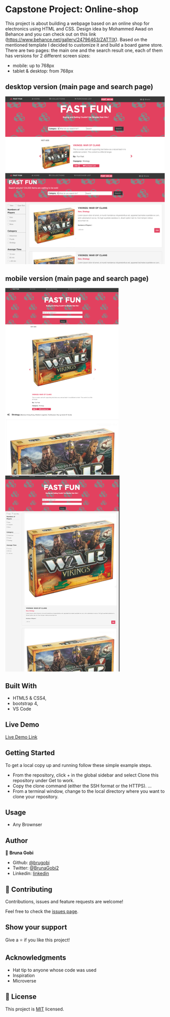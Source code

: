 # Capstone Project: Online-shop


This project is about building a webpage based on an online shop for electronics using HTML and CSS. Design idea by Mohammed Awad on Behance and you can check out on this link (https://www.behance.net/gallery/24796463/ZATTIX). Based on the mentioned template I decided to customize it and build a board game store. There are two pages: the main one and the search result one, each of them has versions for 2 different screen sizes: 

- mobile: up to 768px
- tablet & desktop: from 768px

## desktop version (main page and search page)

![screenshot](./assets/images/desktop-main.png)
![screenshot](./assets/images/desktop-search.png)

## mobile version (main page and search page)

![screenshot](./assets/images/mobile-main.png)
![screenshot](./assets/images/mobile-search.png)

## Built With

- HTML5 & CSS4,
- bootstrap 4,
- VS Code

## Live Demo

[Live Demo Link](https://raw.githack.com/brugobi/online-shop/shop-feature/index.html)


## Getting Started

To get a local copy up and running follow these simple example steps.

- From the repository, click + in the global sidebar and select Clone this repository under Get to work.
- Copy the clone command (either the SSH format or the HTTPS). ...
- From a terminal window, change to the local directory where you want to clone your repository.

## Usage

- Any Brownser

## Author

👤 **Bruna Gobi**

- Github: [@brugobi](https://github.com/brugobi)
- Twitter: [@BrunaGobi2](https://twitter.com/BrunaGobi2)
- Linkedin: [linkedin](https://www.linkedin.com/in/bruna-gobi-08854760/)

## 🤝 Contributing

Contributions, issues and feature requests are welcome!

Feel free to check the [issues page](issues/).

## Show your support

Give a ⭐️ if you like this project!

## Acknowledgments

- Hat tip to anyone whose code was used
- Inspiration
- Microverse

## 📝 License

This project is [MIT](lic.url) licensed.
